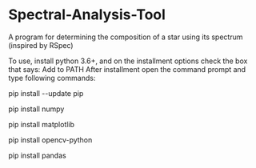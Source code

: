 # Spectral-Analysis-Tool
A program for determining the composition of a star using its spectrum (inspired by RSpec)

To use, install python 3.6+, and on the installment options check the box that says: Add to PATH
After installment open the command prompt and type following commands:

pip install --update pip

pip install numpy

pip install matplotlib

pip install opencv-python

pip install pandas

